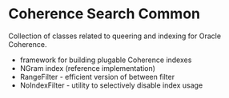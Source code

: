 Coherence Search Common
=========

Collection of classes related to queering and indexing for Oracle Coherence.

- framework for building plugable Coherence indexes
- NGram index (reference implementation)
- RangeFilter - efficient version of between filter
- NoIndexFilter - utility to selectively disable index usage


